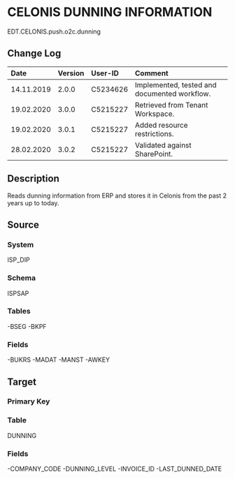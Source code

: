 # CELONIS DUNNING INFORMATION
EDT.CELONIS.push.o2c.dunning

## Change Log
|   Date        |   Version |   User-ID     |   Comment     |
|   :--         |   :--     |   :--         |   :--         |
|   14.11.2019  |   2.0.0   |   C5234626    |   Implemented, tested and documented workflow. |
|   19.02.2020  |   3.0.0   |   C5215227    |   Retrieved from Tenant Workspace.    |
|   19.02.2020  |   3.0.1   |   C5215227    |   Added resource restrictions.    |
|   28.02.2020  |   3.0.2   |   C5215227    |   Validated against SharePoint.    |


## Description
Reads dunning information from ERP and stores it in Celonis from the past 2 years up to today.

## Source

### System
ISP_DIP

### Schema
ISPSAP

### Tables
-BSEG
-BKPF


### Fields
-BUKRS
-MADAT
-MANST 
-AWKEY


## Target
### Primary Key


### Table
DUNNING

### Fields
-COMPANY_CODE
-DUNNING_LEVEL
-INVOICE_ID
-LAST_DUNNED_DATE